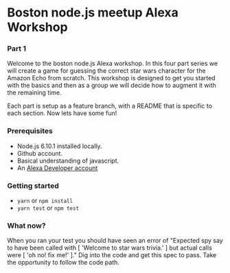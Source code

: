 # Boston node.js meetup Alexa Workshop

### Part 1

Welcome to the boston node.js Alexa workshop. In this four part series we will create a game for guessing the correct star wars character for the Amazon Echo from scratch. This workshop is designed to get you started with the basics and then as a group we will decide how to augment it with the remaining time.

Each part is setup as a feature branch, with a README that is specific to each section. Now lets have some fun!

### Prerequisites

* Node.js 6.10.1 installed locally.
* Github account.
* Basical understanding of javascript.
* An [Alexa Developer account](developer.amazon.com/alexa)

### Getting started

* `yarn` or `npm install`
* `yarn test` or `npm test`

### What now?

When you ran your test you should have seen an error of "Expected spy say to have been called with [ 'Welcome to star wars trivia.' ] but actual calls were [ 'oh no! fix me!' ]." Dig into the code and get this spec to pass. Take the opportunity to follow the code path.
